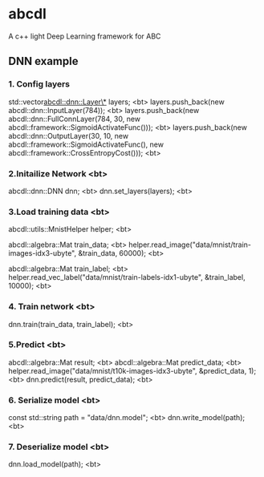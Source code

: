 # abcdl
A c++ light Deep Learning framework for ABC </bt>

## DNN example <br>
### 1. Config layers </bt>
  std::vector<abcdl::dnn::Layer\*> layers; \<bt>
  layers.push_back(new abcdl::dnn::InputLayer(784)); \<bt>
  layers.push_back(new abcdl::dnn::FullConnLayer(784, 30, new abcdl::framework::SigmoidActivateFunc())); \<bt>
  layers.push_back(new abcdl::dnn::OutputLayer(30, 10, new abcdl::framework::SigmoidActivateFunc(), new abcdl::framework::CrossEntropyCost())); \<bt>

### 2.Initailize Network \<bt>
  abcdl::dnn::DNN dnn; \<bt>
  dnn.set_layers(layers); \<bt>

### 3.Load training data \<bt>
  abcdl::utils::MnistHelper<real> helper; \<bt>
  
  abcdl::algebra::Mat train_data; \<bt>
  helper.read_image("data/mnist/train-images-idx3-ubyte", &train_data, 60000); \<bt>
  
  abcdl::algebra::Mat train_label; \<bt>
  helper.read_vec_label("data/mnist/train-labels-idx1-ubyte", &train_label, 10000); \<bt>
  
### 4. Train network \<bt>
  dnn.train(train_data, train_label); \<bt>

### 5.Predict \<bt>
  abcdl::algebra::Mat result; \<bt>
  abcdl::algebra::Mat predict_data; \<bt>
  helper.read_image("data/mnist/t10k-images-idx3-ubyte", &predict_data, 1); \<bt>
  dnn.predict(result, predict_data); \<bt>

### 6. Serialize model \<bt>
  const std::string path = "data/dnn.model"; \<bt>
  dnn.write_model(path); \<bt>

### 7. Deserialize model \<bt>
  dnn.load_model(path); \<bt>
